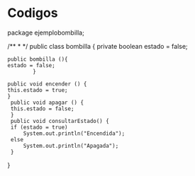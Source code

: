 # Codigos
package ejemplobombilla;

/**
 *
 */
public class bombilla {
    private boolean estado = false;
    
    public bombilla (){
    estado = false;
            }
    
    public void encender () {
    this.estado = true;
    }
     public void apagar () {
     this.estado = false;
     }   
     public void consultarEstado() {
     if (estado = true)
         System.out.println("Encendida");
     else
         System.out.println("Apagada");
     }
}

